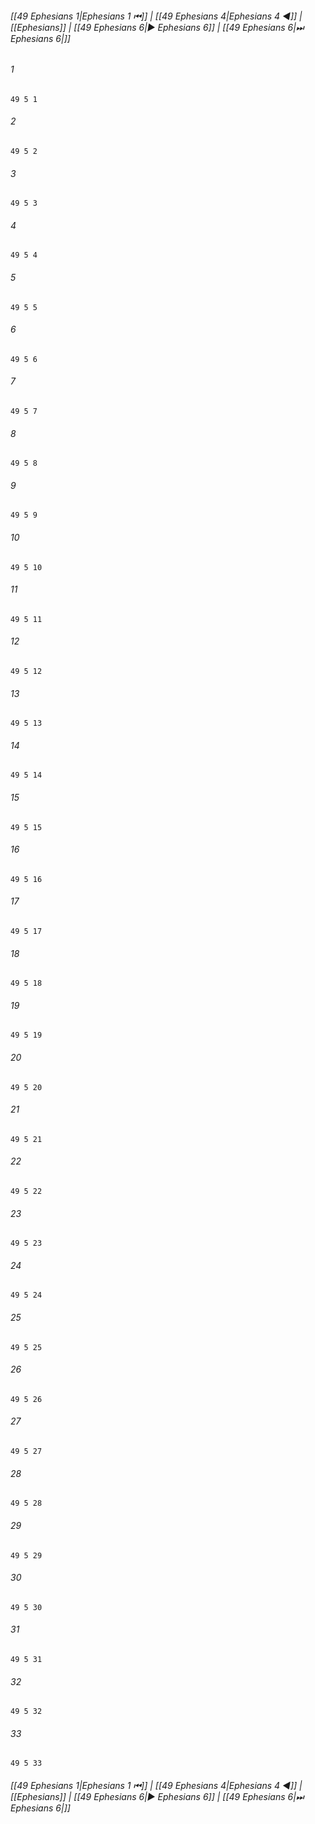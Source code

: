 
###### [[49 Ephesians 1|Ephesians 1 ⏮]] | [[49 Ephesians 4|Ephesians 4 ◀]] | [[Ephesians]] | [[49 Ephesians 6|▶ Ephesians 6]] | [[49 Ephesians 6|⏭ Ephesians 6|]]

###### 1
``` verse
49 5 1 
```
###### 2
``` verse
49 5 2 
```
###### 3
``` verse
49 5 3 
```
###### 4
``` verse
49 5 4 
```
###### 5
``` verse
49 5 5 
```
###### 6
``` verse
49 5 6 
```
###### 7
``` verse
49 5 7 
```
###### 8
``` verse
49 5 8 
```
###### 9
``` verse
49 5 9 
```
###### 10
``` verse
49 5 10 
```
###### 11
``` verse
49 5 11 
```
###### 12
``` verse
49 5 12 
```
###### 13
``` verse
49 5 13 
```
###### 14
``` verse
49 5 14 
```
###### 15
``` verse
49 5 15 
```
###### 16
``` verse
49 5 16 
```
###### 17
``` verse
49 5 17 
```
###### 18
``` verse
49 5 18 
```
###### 19
``` verse
49 5 19 
```
###### 20
``` verse
49 5 20 
```
###### 21
``` verse
49 5 21 
```
###### 22
``` verse
49 5 22 
```
###### 23
``` verse
49 5 23 
```
###### 24
``` verse
49 5 24 
```
###### 25
``` verse
49 5 25 
```
###### 26
``` verse
49 5 26 
```
###### 27
``` verse
49 5 27 
```
###### 28
``` verse
49 5 28 
```
###### 29
``` verse
49 5 29 
```
###### 30
``` verse
49 5 30 
```
###### 31
``` verse
49 5 31 
```
###### 32
``` verse
49 5 32 
```
###### 33
``` verse
49 5 33 
```

###### [[49 Ephesians 1|Ephesians 1 ⏮]] | [[49 Ephesians 4|Ephesians 4 ◀]] | [[Ephesians]] | [[49 Ephesians 6|▶ Ephesians 6]] | [[49 Ephesians 6|⏭ Ephesians 6|]]

